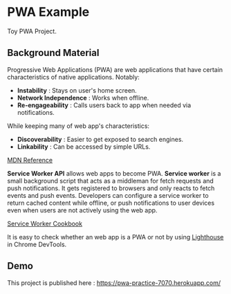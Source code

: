 # PWA Example
Toy PWA Project.

## Background Material
Progressive Web Applications (PWA) are web applications
that have certain characteristics of native applications.
Notably:
- **Instability** : Stays on user's home screen.
- **Network Independence** : Works when offline.
- **Re-engageability** : Calls users back to app when needed via notifications.

While keeping many of web app's characteristics:
- **Discoverability** : Easier to get exposed to search engines.
- **Linkability** : Can be accessed by simple URLs.

[MDN Reference](https://developer.mozilla.org/en-US/docs/Web/Progressive_web_apps/Introduction)

**Service Worker API** allows web apps to become PWA.
**Service worker** is a small background script that acts as a middleman
for fetch requests and push notifications. It gets registered to browsers
and only reacts to fetch events and push events. Developers can configure
a service worker to return cached content while offline, or push notifications
to user devices even when users are not actively using the web app.

[Service Worker Cookbook](https://github.com/mozilla/serviceworker-cookbook)

It is easy to check whether an web app is a PWA or not by using
[Lighthouse](https://developers.google.com/web/tools/lighthouse)
in Chrome DevTools.

## Demo
This project is published here :
<https://pwa-practice-7070.herokuapp.com/>
